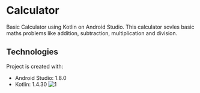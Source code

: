 # Calculator
Basic Calculator using Kotlin on Android Studio.
This calculator sovles basic maths problems like addition, subtraction, multiplication and division.
## Technologies
Project is created with:
* Android Studio: 1.8.0
* Kotlin: 1.4.30
![1](https://user-images.githubusercontent.com/41694884/110316421-b4ec9880-7fd8-11eb-9b02-a464c696b37f.PNG)
